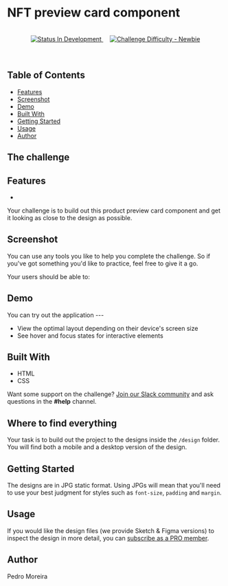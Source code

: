 # NFT preview card component

<div align="center">
  <br />
  <!-- Status -->
  <a href="#">
    <img src="https://img.shields.io/badge/Status-In%20Development-yellow?style=for-the-badge" alt="Status In Development">
  </a>&nbsp;&nbsp;&nbsp;

  <!-- Difficulty -->
  <a href="https://www.frontendmentor.io/challenges?difficulties=1"  target="_blank">
    <img src="https://img.shields.io/badge/Difficulty-Newbie-61BECD?style=for-the-badge&logo=frontendmentor" alt="Challenge Difficulty - Newbie">
  </a>

</div>
<br />
<br />


## Table of Contents
- [Features](#features)
- [Screenshot](#screenshot)
- [Demo](#demo)
- [Built With](#built-with)
- [Getting Started](#getting-started)
- [Usage](#usage)
- [Author](#author)

## The challenge
## Features
-

Your challenge is to build out this product preview card component and get it looking as close to the design as possible.
## Screenshot

You can use any tools you like to help you complete the challenge. So if you've got something you'd like to practice, feel free to give it a go.

Your users should be able to:
## Demo
You can try out the application ---

- View the optimal layout depending on their device's screen size
- See hover and focus states for interactive elements
## Built With
- HTML
- CSS

Want some support on the challenge? [Join our Slack community](https://www.frontendmentor.io/slack) and ask questions in the **#help** channel.

## Where to find everything

Your task is to build out the project to the designs inside the `/design` folder. You will find both a mobile and a desktop version of the design. 
## Getting Started

The designs are in JPG static format. Using JPGs will mean that you'll need to use your best judgment for styles such as `font-size`, `padding` and `margin`. 
## Usage

If you would like the design files (we provide Sketch & Figma versions) to inspect the design in more detail, you can [subscribe as a PRO member](https://www.frontendmentor.io/pro).
## Author
Pedro Moreira


